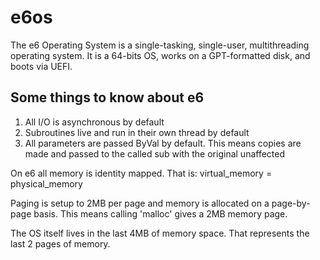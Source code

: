 # e6os
The e6 Operating System is a single-tasking, single-user, multithreading operating system. It is a 64-bits OS, works on a GPT-formatted disk, and boots via UEFI.

## Some things to know about e6
1. All I/O is asynchronous by default
2. Subroutines live and run in their own thread by default
3. All parameters are passed ByVal by default. This means copies are made and passed to the called sub with the original unaffected

On e6 all memory is identity mapped. That is:
	virtual_memory = physical_memory

Paging is setup to 2MB per page and memory is allocated on a page-by-page basis.
This means calling 'malloc' gives a 2MB memory page.

The OS itself lives in the last 4MB of memory space. That represents the last 2 pages of memory.